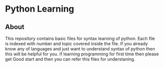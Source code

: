 # Python Learning

## About <a name = "about"></a>

This repository contains basic files for syntax learning of python. Each file is indexed with number and topic covered inside the file. If you already know any of languages and just want to understand syntax of python then this will be helpful for you. If learning programming for first time then please get Good start and then you can refer this files for understaning.
